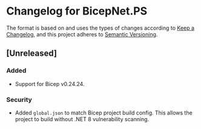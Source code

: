 # Changelog for BicepNet.PS

The format is based on and uses the types of changes according to [Keep a Changelog](https://keepachangelog.com/en/1.0.0/),
and this project adheres to [Semantic Versioning](https://semver.org/spec/v2.0.0.html).

## [Unreleased]

### Added

- Support for Bicep v0.24.24.

### Security

- Added `global.json` to match Bicep project build config. This allows the project to build without .NET 8 vulnerability scanning.
